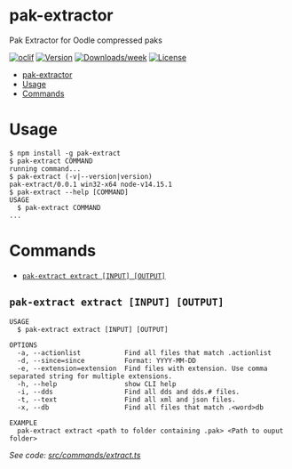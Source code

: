 # pak-extractor

Pak Extractor for Oodle compressed paks

[![oclif](https://img.shields.io/badge/cli-oclif-brightgreen.svg)](https://oclif.io)
[![Version](https://img.shields.io/npm/v/nw-extractor.svg)](https://npmjs.org/package/nw-extractor)
[![Downloads/week](https://img.shields.io/npm/dw/nw-extractor.svg)](https://npmjs.org/package/nw-extractor)
[![License](https://img.shields.io/npm/l/nw-extractor.svg)](https://github.com/NBSL/nw-extractor/blob/master/package.json)

<!-- toc -->
* [pak-extractor](#pak-extractor)
* [Usage](#usage)
* [Commands](#commands)
<!-- tocstop -->

# Usage

<!-- usage -->
```sh-session
$ npm install -g pak-extract
$ pak-extract COMMAND
running command...
$ pak-extract (-v|--version|version)
pak-extract/0.0.1 win32-x64 node-v14.15.1
$ pak-extract --help [COMMAND]
USAGE
  $ pak-extract COMMAND
...
```
<!-- usagestop -->

# Commands

<!-- commands -->
* [`pak-extract extract [INPUT] [OUTPUT]`](#pak-extract-extract-input-output)

## `pak-extract extract [INPUT] [OUTPUT]`

```
USAGE
  $ pak-extract extract [INPUT] [OUTPUT]

OPTIONS
  -a, --actionlist           Find all files that match .actionlist
  -d, --since=since          Format: YYYY-MM-DD
  -e, --extension=extension  Find files with extension. Use comma separated string for multiple extensions.
  -h, --help                 show CLI help
  -i, --dds                  Find all dds and dds.# files.
  -t, --text                 Find all xml and json files.
  -x, --db                   Find all files that match .<word>db

EXAMPLE
  pak-extract extract <path to folder containing .pak> <Path to ouput folder>
```

_See code: [src/commands/extract.ts](https://github.com/NBSL/pak-extract/blob/v0.0.1/src/commands/extract.ts)_
<!-- commandsstop -->

